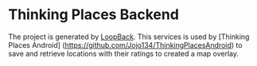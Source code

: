 # Thinking Places Backend

The project is generated by [LoopBack](http://loopback.io). This services is used by [Thinking Places Android] (https://github.com/Jojo134/ThinkingPlacesAndroid) to save and retrieve locations with their ratings to created a map overlay.
